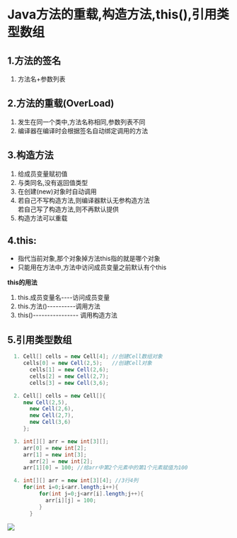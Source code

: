 # Java方法的重载,构造方法,this(),引用类型数组 #

## **1.方法的签名**
  1. 方法名+参数列表

## **2.方法的重载(OverLoad)**
  1. 发生在同一个类中,方法名称相同,参数列表不同  
  2. 编译器在编译时会根据签名自动绑定调用的方法

## **3.构造方法**


  1. 给成员变量赋初值
  2. 与类同名,没有返回值类型
  3. 在创建(new)对象时自动调用
  4. 若自己不写构造方法,则编译器默认无参构造方法  
  	若自己写了构造方法,则不再默认提供
  5.  构造方法可以重载

## **4.this:**


 - 指代当前对象,那个对象掉方法this指的就是哪个对象  
 - 只能用在方法中,方法中访问成员变量之前默认有个this   

 **this的用法**
  1. this.成员变量名----访问成员变量  
  2. this.方法()----------调用方法
  3. this()---------------- 调用构造方法



## 5.**引用类型数组**
```java
  1. Cell[] cells = new Cell[4]; //创建Cell数组对象  
     cells[0] = new Cell(2,5);   //创建Cell对象  
 	   cells[1] = new Cell(2,6);  
 	   cells[2] = new Cell(2,7);  
 	   cells[3] = new Cell(3,6);  

  2. Cell[] cells = new Cell[]{     
     new Cell(2,5),  
 	   new Cell(2,6),  
 	   new Cell(2,7),  
 	   new Cell(3,6)  
     };    

  3. int[][] arr = new int[3][];  
     arr[0] = new int[2];  
     arr[1] = new int[3];  
 	   arr[2] = new int[2];  
     arr[1][0] = 100; //给arr中第2个元素中的第1个元素赋值为100  

  4. int[][] arr = new int[3][4]; //3行4列  
     for(int i=0;i<arr.length;i++){  
 	      for(int j=0;j<arr[i].length;j++){  
 	        arr[i][j] = 100;  
 	      }  
	   }  
```

![](https://timgsa.baidu.com/timg?image&quality=80&size=b9999_10000&sec=1507539242906&di=3905b798ec8cb33a1890206dff9281c6&imgtype=0&src=http%3A%2F%2Fimg3.duitang.com%2Fuploads%2Fitem%2F201508%2F04%2F20150804174818_rF82m.png)
